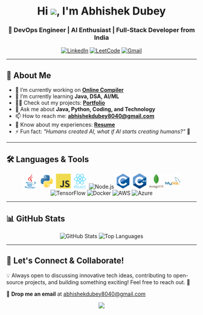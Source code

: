 
<h1 align="center">Hi <img src="https://media.giphy.com/media/hvRJCLFzcasrR4ia7z/giphy.gif" width="40px"/>, I'm Abhishek Dubey</h1>
<h3 align="center">🚀 DevOps Engineer | AI Enthusiast | Full-Stack Developer from India</h3>

<p align="center">
  <a href="https://linkedin.com/in/abhishekdubey8040"><img src="https://img.shields.io/badge/LinkedIn-blue?logo=linkedin&style=for-the-badge" alt="LinkedIn" /></a>
  <a href="https://www.leetcode.com/_abhishekdubey"><img src="https://img.shields.io/badge/LeetCode-orange?logo=leetcode&style=for-the-badge" alt="LeetCode" /></a>
  <a href="mailto:abhishekdubey842003@gmail.com"><img src="https://img.shields.io/badge/Gmail-red?logo=gmail&style=for-the-badge" alt="Gmail" /></a>
</p>

---

## 🚀 About Me
- 🔭 I’m currently working on **[Online Compiler](https://abhishek8040.pythonanywhere.com/)**
- 🌱 I’m currently learning **Java, DSA, AI/ML**
- 👨‍💻 Check out my projects: **[Portfolio](https://abhishek8040.github.io/portfolio/)**
- 💬 Ask me about **Java, Python, Coding, and Technology**
- 📫 How to reach me: **abhishekdubey8040@gmail.com**
- 📄 Know about my experiences: **[Resume](https://drive.google.com/file/d/1VXfL0lqY58wdZ6TuSQWz-GPRMo0N6lIS/view)**
- ⚡ Fun fact: *"Humans created AI, what if AI starts creating humans?"* 🤯

---

## 🛠️ Languages & Tools
<p align="center">
  <img src="https://raw.githubusercontent.com/devicons/devicon/master/icons/java/java-original.svg" alt="Java" width="40" height="40"/>
  <img src="https://raw.githubusercontent.com/devicons/devicon/master/icons/python/python-original.svg" alt="Python" width="40" height="40"/>
  <img src="https://raw.githubusercontent.com/devicons/devicon/master/icons/javascript/javascript-original.svg" alt="JavaScript" width="40" height="40"/>
  <img src="https://raw.githubusercontent.com/devicons/devicon/master/icons/react/react-original-wordmark.svg" alt="React" width="40" height="40"/>
  <img src="https://www.vectorlogo.zone/logos/nodejs/nodejs-icon.svg" alt="Node.js" width="40" height="40"/>
  <img src="https://raw.githubusercontent.com/devicons/devicon/master/icons/c/c-original.svg" alt="C" width="40" height="40"/>
  <img src="https://raw.githubusercontent.com/devicons/devicon/master/icons/cplusplus/cplusplus-original.svg" alt="C++" width="40" height="40"/>
  <img src="https://raw.githubusercontent.com/devicons/devicon/master/icons/mongodb/mongodb-original-wordmark.svg" alt="MongoDB" width="40" height="40"/>
  <img src="https://raw.githubusercontent.com/devicons/devicon/master/icons/mysql/mysql-original-wordmark.svg" alt="MySQL" width="40" height="40"/>
  <img src="https://www.vectorlogo.zone/logos/tensorflow/tensorflow-icon.svg" alt="TensorFlow" width="40" height="40"/>
  <img src="https://www.vectorlogo.zone/logos/docker/docker-icon.svg" alt="Docker" width="40" height="40"/>
  <img src="https://www.vectorlogo.zone/logos/amazon_aws/amazon_aws-icon.svg" alt="AWS" width="40" height="40"/>
  <img src="https://www.vectorlogo.zone/logos/microsoft_azure/microsoft_azure-icon.svg" alt="Azure" width="40" height="40"/>
</p>

---

## 📊 GitHub Stats
<p align="center">
  <img src="https://github-readme-stats.vercel.app/api?username=abhishek8040&show_icons=true&theme=radical" alt="GitHub Stats" />
  <img src="https://github-readme-stats.vercel.app/api/top-langs/?username=abhishek8040&layout=compact&theme=radical" alt="Top Languages" />
</p>

---

## 🌱 Let's Connect & Collaborate!
💡 Always open to discussing innovative tech ideas, contributing to open-source projects, and building something exciting! Feel free to reach out. 🚀

📩 **Drop me an email** at [abhishekdubey8040@gmail.com](mailto:abhishekdubey8040@gmail.com)

<p align="center">
  <img src="https://media.giphy.com/media/L1R1tvI9svkIWwpVYr/giphy.gif" width="500px" />
</p>
